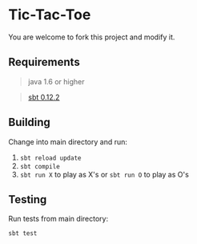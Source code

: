 # Tic-Tac-Toe

You are welcome to fork this project and modify it.

## Requirements

> java 1.6 or higher

> [sbt 0.12.2](http://www.scala-sbt.org/release/docs/Getting-Started/Setup.html)

## Building

Change into main directory and run:

1. ```sbt reload update```
2. ```sbt compile```
3. ```sbt run X``` to play as X's or ```sbt run O``` to play as O's

## Testing

Run tests from main directory:

```sbt test```
